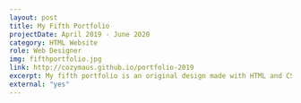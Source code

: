 ```yaml
---
layout: post
title: My Fifth Portfolio
projectDate: April 2019 - June 2020
category: HTML Website
role: Web Designer
img: fifthportfolio.jpg
link: http://cozymaus.github.io/portfolio-2019
excerpt: My fifth portfolio is an original design made with HTML and CSS. The portfolio section is in a grid of four columns. Each project photo has a short summary below it. There are also multiple pages that can be accessed through a standard navigation bar. It was an attempt at minimalism with function over form, but it eventually looked too cluttered for my taste.
external: "yes"
---
```

